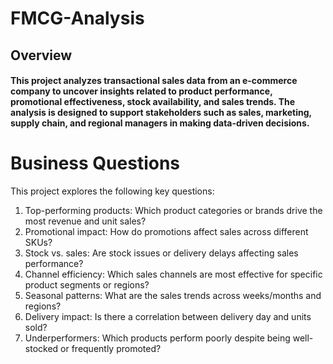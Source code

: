 # FMCG-Analysis

## Overview

#### This project analyzes transactional sales data from an e-commerce company to uncover insights related to product performance, promotional effectiveness, stock availability, and sales trends. The analysis is designed to support stakeholders such as sales, marketing, supply chain, and regional managers in making data-driven decisions.


# Business Questions
This project explores the following key questions:
1. Top-performing products: Which product categories or brands drive the most revenue and unit sales?
2. Promotional impact: How do promotions affect sales across different SKUs?
3. Stock vs. sales: Are stock issues or delivery delays affecting sales performance?
4. Channel efficiency: Which sales channels are most effective for specific product segments or regions?
5. Seasonal patterns: What are the sales trends across weeks/months and regions?
6. Delivery impact: Is there a correlation between delivery day and units sold?
7. Underperformers: Which products perform poorly despite being well-stocked or frequently promoted?

